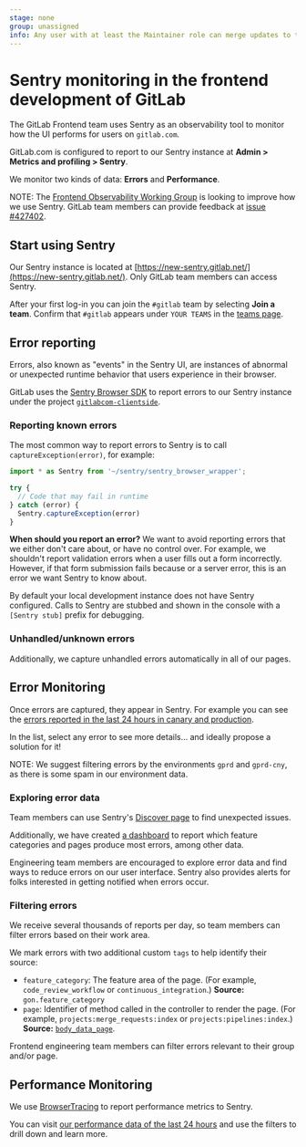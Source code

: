 ```yaml
---
stage: none
group: unassigned
info: Any user with at least the Maintainer role can merge updates to this content. For details, see https://docs.gitlab.com/ee/development/development_processes.html#development-guidelines-review.
---
```


# Sentry monitoring in the frontend development of GitLab

The GitLab Frontend team uses Sentry as an observability tool to monitor how the UI performs for
users on `gitlab.com`.

GitLab.com is configured to report to our Sentry instance at **Admin > Metrics and profiling > Sentry**.

We monitor two kinds of data: **Errors** and **Performance**.

NOTE:
The [Frontend Observability Working Group](https://handbook.gitlab.com/handbook/company/working-groups/frontend-observability/) is looking to improve how we use Sentry. GitLab team members can provide feedback at
[issue #427402](https://gitlab.com/gitlab-org/gitlab/-/issues/427402).

## Start using Sentry

Our Sentry instance is located at [https://new-sentry.gitlab.net/](https://new-sentry.gitlab.net/).
Only GitLab team members can access Sentry.

After your first log-in you can join the `#gitlab` team by selecting **Join a team**. Confirm that
`#gitlab` appears under `YOUR TEAMS` in the [teams page](https://new-sentry.gitlab.net/settings/gitlab/teams/).

## Error reporting

Errors, also known as "events" in the Sentry UI, are instances of abnormal or unexpected runtime
behavior that users experience in their browser.

GitLab uses the [Sentry Browser SDK](https://docs.sentry.io/platforms/javascript/) to report errors
to our Sentry instance under the project
[`gitlabcom-clientside`](https://new-sentry.gitlab.net/organizations/gitlab/projects/gitlabcom-clientside/?project=4).

### Reporting known errors

The most common way to report errors to Sentry is to call `captureException(error)`, for example:

```javascript
import * as Sentry from '~/sentry/sentry_browser_wrapper';

try {
  // Code that may fail in runtime
} catch (error) {
  Sentry.captureException(error)
}
```

**When should you report an error?** We want to avoid reporting errors that we either don't care
about, or have no control over. For example, we shouldn't report validation errors when a user fills
out a form incorrectly. However, if that form submission fails because or a server error,
this is an error we want Sentry to know about.

By default your local development instance does not have Sentry configured. Calls to Sentry are
stubbed and shown in the console with a `[Sentry stub]` prefix for debugging.

### Unhandled/unknown errors

Additionally, we capture unhandled errors automatically in all of our pages.

## Error Monitoring

Once errors are captured, they appear in Sentry. For example you can see the
[errors reported in the last 24 hours in canary and production](https://new-sentry.gitlab.net/organizations/gitlab/issues/?environment=gprd-cny&environment=gprd&project=4&query=&referrer=issue-list&sort=freq&statsPeriod=24h).

In the list, select any error to see more details... and ideally propose a solution for it!

NOTE:
We suggest filtering errors by the environments `gprd` and `gprd-cny`, as there is some spam in our
environment data.

### Exploring error data

Team members can use Sentry's [Discover page](https://new-sentry.gitlab.net/organizations/gitlab/discover/homepage/?environment=gprd-cny&environment=gprd&field=title&field=event.type&field=project&field=user.display&field=timestamp&field=replayId&name=All+Events&project=4&query=&sort=-timestamp&statsPeriod=14d&yAxis=count%28%29) to find unexpected issues.

Additionally, we have created [a dashboard](https://new-sentry.gitlab.net/organizations/gitlab/dashboard/3/?environment=gprd&environment=gprd-cny&project=4&statsPeriod=24h) to report which feature categories and pages produce
most errors, among other data.

Engineering team members are encouraged to explore error data and find ways to reduce errors on our
user interface. Sentry also provides alerts for folks interested in getting notified when errors occur.

### Filtering errors

We receive several thousands of reports per day, so team members can filter errors based on their
work area.

We mark errors with two additional custom `tags` to help identify their source:

- `feature_category`: The feature area of the page. (For example, `code_review_workflow` or `continuous_integration`.) **Source:** `gon.feature_category`
- `page`: Identifier of method called in the controller to render the page. (For example, `projects:merge_requests:index` or `projects:pipelines:index`.) **Source:** [`body_data_page`](https://gitlab.com/gitlab-org/gitlab/blob/b2ea95b8b1f15228a2fd5fa3fbd316857d5676b8/app/helpers/application_helper.rb#L144).

Frontend engineering team members can filter errors relevant to their group and/or page.

## Performance Monitoring

We use [BrowserTracing](https://docs.sentry.io/platforms/javascript/performance/) to report performance metrics to Sentry.

You can visit [our performance data of the last 24 hours](https://new-sentry.gitlab.net/organizations/gitlab/performance/?environment=gprd-cny&environment=gprd&project=4&statsPeriod=24h) and use the filters to drill down and learn more.
